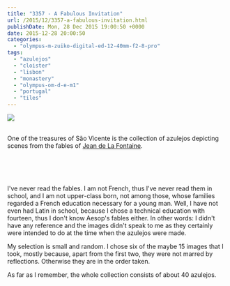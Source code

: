 ```yaml
---
title: "3357 - A Fabulous Invitation"
url: /2015/12/3357-a-fabulous-invitation.html
publishDate: Mon, 28 Dec 2015 19:00:50 +0000
date: 2015-12-28 20:00:50
categories: 
  - "olympus-m-zuiko-digital-ed-12-40mm-f2-8-pro"
tags: 
  - "azulejos"
  - "cloister"
  - "lisbon"
  - "monastery"
  - "olympus-om-d-e-m1"
  - "portugal"
  - "tiles"
---
```

<div class="container">
<div class="center"><a target="_blank" href="https://d25zfm9zpd7gm5.cloudfront.net/1200x1200/2015/20150903_135356_lr.jpg"><img class="webfeedsFeaturedVisual" src="https://d25zfm9zpd7gm5.cloudfront.net/0600x0600/2015/20150903_135356_lr.jpg" /></a></div>
</div>
<br />

One of the treasures of São Vicente is the collection of azulejos depicting scenes from the fables of <a href="https://en.wikipedia.org/wiki/Jean_de_La_Fontaine" target="_blank">Jean de La Fontaine</a>.

<div class="container">
<div class="center"><a target="_blank" href="https://d25zfm9zpd7gm5.cloudfront.net/1200x1200/2015/20150903_135944_lr.jpg"><img style="margin: 10pt 10px 10pt 10px;" src="https://d25zfm9zpd7gm5.cloudfront.net/0150x0150/2015/20150903_135944_lr.jpg" alt="" border="0" /></a><a target="_blank" href="https://d25zfm9zpd7gm5.cloudfront.net/1200x1200/2015/20150903_140237_lr.jpg"><img style="margin: 10pt 10px 10pt 10px;" src="https://d25zfm9zpd7gm5.cloudfront.net/0150x0150/2015/20150903_140237_lr.jpg" alt="" border="0" /></a><a target="_blank" href="https://d25zfm9zpd7gm5.cloudfront.net/1200x1200/2015/20150903_140443_lr.jpg"><img style="margin: 10pt 10px 10pt 10px;" src="https://d25zfm9zpd7gm5.cloudfront.net/0150x0150/2015/20150903_140443_lr.jpg" alt="" border="0" /></a><br /><a target="_blank" href="https://d25zfm9zpd7gm5.cloudfront.net/1200x1200/2015/20150903_140506_lr.jpg"><img style="margin: 10pt 10px 10pt 10px;" src="https://d25zfm9zpd7gm5.cloudfront.net/0150x0150/2015/20150903_140506_lr.jpg" alt="" border="0" /></a><a target="_blank" href="https://d25zfm9zpd7gm5.cloudfront.net/1200x1200/2015/20150903_140618_lr.jpg"><img style="margin: 10pt 10px 10pt 10px;" src="https://d25zfm9zpd7gm5.cloudfront.net/0150x0150/2015/20150903_140618_lr.jpg" alt="" border="0" /></a><a target="_blank" href="https://d25zfm9zpd7gm5.cloudfront.net/1200x1200/2015/20150903_140816_lr.jpg"><img style="margin: 10pt 10px 10pt 10px;" src="https://d25zfm9zpd7gm5.cloudfront.net/0150x0150/2015/20150903_140816_lr.jpg" alt="" border="0" /></a></div>
</div>

I've never read the fables. I am not French, thus I've never read them in school, and I am not upper-class born, not among those, whose families regarded a French education necessary for a young man. Well, I have not even had Latin in school, because I chose a technical education with fourteen, thus I don't know Aesop's fables either. In other words: I didn't have any reference and the images didn't speak to me as they certainly were intended to do at the time when the azulejos were made.

My selection is small and random. I chose six of the maybe 15 images that I took, mostly because, apart from the first two, they were not marred by reflections. Otherwise they are in the order taken.

As far as I remember, the whole collection consists of about 40 azulejos.
